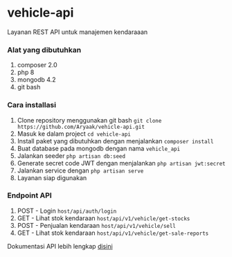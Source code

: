 # vehicle-api
Layanan REST API untuk manajemen kendaraaan

### Alat yang dibutuhkan
1. composer 2.0
2. php 8
3. mongodb 4.2
4. git bash

### Cara installasi
1. Clone repository menggunakan git bash  `git clone https://github.com/Aryaak/vehicle-api.git`
2. Masuk ke dalam project `cd vehicle-api`
3. Install paket yang dibutuhkan dengan menjalankan `composer install`
4. Buat database pada mongodb dengan nama `vehicle_api`
5. Jalankan seeder `php artisan db:seed`
6. Generate secret code JWT dengan menjalankan `php artisan jwt:secret`
7. Jalankan service dengan `php artisan serve`
8. Layanan siap digunakan

### Endpoint API
1. POST - Login `host/api/auth/login`
2. GET - Lihat stok kendaraan `host/api/v1/vehicle/get-stocks`
3. POST - Penjualan kendaraan `host/api/v1/vehicle/sell`
4. GET - Lihat stok kendaraan `host/api/v1/vehicle/get-sale-reports`

Dokumentasi API lebih lengkap [disini](https://www.petanikode.com/)
